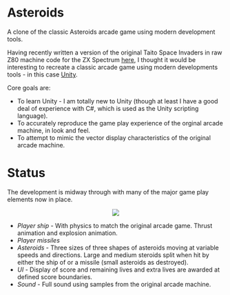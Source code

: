 # Asteroids

A clone of the classic Asteroids arcade game using modern development tools.

Having recently written a version of the original Taito Space Invaders in raw Z80 machine code for the ZX Spectrum [here](https://github.com/skagra/space-invaders), 
I thought it would be interesting to recreate a classic arcade game using modern developments tools - in this case [Unity](https://unity.com/).

Core goals are:

* To learn Unity - I am totally new to Unity (though at least I have a good deal of experience with C#, which is used as the Unity scripting language).
* To accurately reproduce the game play experience of the orginal arcade machine, in look and feel.
* To attempt to mimic the vector display characteristics of the original arcade machine.

# Status

The development is midway through with many of the major game play elements now in place.

<p align="center">
<img src="docs/animation.gif">
</p>

* *Player ship* - With physics to match the original arcade game. Thrust animation and explosion animation. 
* *Player missiles*
* *Asteroids* - Three sizes of three shapes of asteroids moving at variable speeds and directions.  Large and medium steroids split when hit by either the ship of or a missile (small asteroids as destroyed).
* *UI* - Display of score and remaining lives and extra lives are awarded at defined score boundaries.
* *Sound* - Full sound using samples from the original arcade machine.

